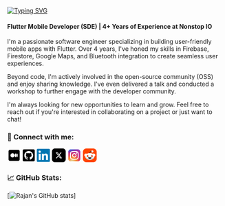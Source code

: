 
[![Typing SVG](https://readme-typing-svg.herokuapp.com?font=Noto+Sans&weight=500&size=32&duration=2000&pause=500&color=008080&vCenter=true&random=true&width=435&lines=Hi+%F0%9F%91%8B%2C+I+am+Rajan)](https://git.io/typing-svg)


#### Flutter Mobile Developer (SDE) | 4+ Years of Experience at Nonstop IO

I'm a passionate software engineer specializing in building user-friendly mobile apps with Flutter. Over 4 years, I've honed my skills in Firebase, Firestore, Google Maps, and Bluetooth integration to create seamless user experiences.

Beyond code, I'm actively involved in the open-source community (OSS) and enjoy sharing knowledge. I've even delivered a talk and conducted a workshop to further engage with the developer community.

I'm always looking for new opportunities to learn and grow. Feel free to reach out if you're interested in collaborating on a project or just want to chat!

### 🔗 Connect with me:

<a href="https://medium.com/@rajan.metaliya"><img src="assets/medium.svg" height="32"></a>
<a href="https://github.com/Rajan-Metaliya"><img src="assets/github.svg" height="32"></a>
<a href="https://www.linkedin.com/in/rajan-metaliya-752087140/"><img src="assets/linkedin.svg" height="32"></a>
<a href="https://x.com/Rj_7_7_7"><img src="assets/x-social-media.svg" height="32"></a>
<a href="https://www.instagram.com/_rj777"><img src="assets/instagram.svg" height="32"></a>
<a href="https://www.reddit.com/user/Excellent_Ad4984/"><img src="assets/reddit.svg" height="32"></a>

### 📈 GitHub Stats:

[![Rajan's GitHub stats](https://github-readme-stats.vercel.app/api?username=rajanmagar&show_icons=true&theme=radical)]
